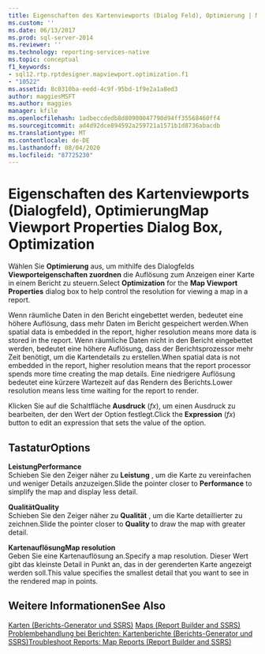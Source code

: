 ```yaml
---
title: Eigenschaften des Kartenviewports (Dialog Feld), Optimierung | Microsoft-Dokumentation
ms.custom: ''
ms.date: 06/13/2017
ms.prod: sql-server-2014
ms.reviewer: ''
ms.technology: reporting-services-native
ms.topic: conceptual
f1_keywords:
- sql12.rtp.rptdesigner.mapviewport.optimization.f1
- "10522"
ms.assetid: 8c0310ba-eedd-4c9f-95bd-1f9e2a1a8ed3
author: maggiesMSFT
ms.author: maggies
manager: kfile
ms.openlocfilehash: 1adbeccdedb8d80900047790d94ff35568460ff4
ms.sourcegitcommit: ad4d92dce894592a259721a1571b1d8736abacdb
ms.translationtype: MT
ms.contentlocale: de-DE
ms.lasthandoff: 08/04/2020
ms.locfileid: "87725230"
---
```

# <a name="map-viewport-properties-dialog-box-optimization"></a><span data-ttu-id="40944-102">Eigenschaften des Kartenviewports (Dialogfeld), Optimierung</span><span class="sxs-lookup"><span data-stu-id="40944-102">Map Viewport Properties Dialog Box, Optimization</span></span>
  <span data-ttu-id="40944-103">Wählen Sie **Optimierung** aus, um mithilfe des Dialogfelds **Viewporteigenschaften zuordnen** die Auflösung zum Anzeigen einer Karte in einem Bericht zu steuern.</span><span class="sxs-lookup"><span data-stu-id="40944-103">Select **Optimization** for the **Map Viewport Properties** dialog box to help control the resolution for viewing a map in a report.</span></span>  
  
 <span data-ttu-id="40944-104">Wenn räumliche Daten in den Bericht eingebettet werden, bedeutet eine höhere Auflösung, dass mehr Daten im Bericht gespeichert werden.</span><span class="sxs-lookup"><span data-stu-id="40944-104">When spatial data is embedded in the report, higher resolution means more data is stored in the report.</span></span> <span data-ttu-id="40944-105">Wenn räumliche Daten nicht in den Bericht eingebettet werden, bedeutet eine höhere Auflösung, dass der Berichtsprozessor mehr Zeit benötigt, um die Kartendetails zu erstellen.</span><span class="sxs-lookup"><span data-stu-id="40944-105">When spatial data is not embedded in the report, higher resolution means that the report processor spends more time creating the map details.</span></span> <span data-ttu-id="40944-106">Eine niedrigere Auflösung bedeutet eine kürzere Wartezeit auf das Rendern des Berichts.</span><span class="sxs-lookup"><span data-stu-id="40944-106">Lower resolution means less time waiting for the report to render.</span></span>  
  
 <span data-ttu-id="40944-107">Klicken Sie auf die Schaltfläche **Ausdruck** (*fx*), um einen Ausdruck zu bearbeiten, der den Wert der Option festlegt.</span><span class="sxs-lookup"><span data-stu-id="40944-107">Click the **Expression** (*fx*) button to edit an expression that sets the value of the option.</span></span>  
  
## <a name="options"></a><span data-ttu-id="40944-108">Tastatur</span><span class="sxs-lookup"><span data-stu-id="40944-108">Options</span></span>  
 <span data-ttu-id="40944-109">**Leistung**</span><span class="sxs-lookup"><span data-stu-id="40944-109">**Performance**</span></span>  
 <span data-ttu-id="40944-110">Schieben Sie den Zeiger näher zu **Leistung** , um die Karte zu vereinfachen und weniger Details anzuzeigen.</span><span class="sxs-lookup"><span data-stu-id="40944-110">Slide the pointer closer to **Performance** to simplify the map and display less detail.</span></span>  
  
 <span data-ttu-id="40944-111">**Qualität**</span><span class="sxs-lookup"><span data-stu-id="40944-111">**Quality**</span></span>  
 <span data-ttu-id="40944-112">Schieben Sie den Zeiger näher zu **Qualität** , um die Karte detaillierter zu zeichnen.</span><span class="sxs-lookup"><span data-stu-id="40944-112">Slide the pointer closer to **Quality** to draw the map with greater detail.</span></span>  
  
 <span data-ttu-id="40944-113">**Kartenauflösung**</span><span class="sxs-lookup"><span data-stu-id="40944-113">**Map resolution**</span></span>  
 <span data-ttu-id="40944-114">Geben Sie eine Kartenauflösung an.</span><span class="sxs-lookup"><span data-stu-id="40944-114">Specify a map resolution.</span></span> <span data-ttu-id="40944-115">Dieser Wert gibt das kleinste Detail in Punkt an, das in der gerenderten Karte angezeigt werden soll.</span><span class="sxs-lookup"><span data-stu-id="40944-115">This value specifies the smallest detail that you want to see in the rendered map in points.</span></span>  
  
## <a name="see-also"></a><span data-ttu-id="40944-116">Weitere Informationen</span><span class="sxs-lookup"><span data-stu-id="40944-116">See Also</span></span>  
 <span data-ttu-id="40944-117">[Karten &#40;Berichts-Generator und SSRS&#41;](report-design/maps-report-builder-and-ssrs.md) </span><span class="sxs-lookup"><span data-stu-id="40944-117">[Maps &#40;Report Builder and SSRS&#41;](report-design/maps-report-builder-and-ssrs.md) </span></span>  
 [<span data-ttu-id="40944-118">Problembehandlung bei Berichten: Kartenberichte &#40;Berichts-Generator und SSRS&#41;</span><span class="sxs-lookup"><span data-stu-id="40944-118">Troubleshoot Reports: Map Reports &#40;Report Builder and SSRS&#41;</span></span>](report-design/troubleshoot-reports-map-reports-report-builder-and-ssrs.md)  
  
  

